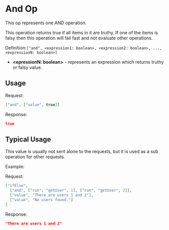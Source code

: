 # And Op

This op represents one AND operation.

This operation returns true if all items in it are truthy. If one of the items is falsy then this operation will fail 
fast and not evaluate other operations.

Definition:`["and", <expression1: boolean>, <expression2: boolean>, ..., <expressionN: boolean>]`

* __&lt;epressionN: boolean&gt;__ - represents an expression which returns truthy or falsy value.

## Usage


Request:
```json
["and", ["value", true]]
```


Response:
```json
true
```


## Typical Usage

This value is usually not sent alone to the requests, but it is used as a sub operation for other requests.

Example:

Request:
```json
["ifElse", 
  ["and", ["run", "getUser", 1], ["run", "getUser", 2]], 
  ["value", "There are users 1 and 2"], 
  ["value", "No users found."] 
]
```

Response:
```json
"There are users 1 and 2"
```